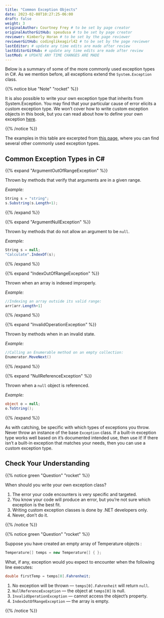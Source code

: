 ```yaml
---
title: "Common Exception Objects"
date: 2023-02-08T10:27:25-06:00
draft: false
weight: 3
originalAuthor: Courtney Frey # to be set by page creator
originalAuthorGitHub: speudusa # to be set by page creator
reviewer: Kimberly Horan # to be set by the page reviewer
reviewerGitHub: codinglikeagirl42 # to be set by the page reviewer
lastEditor: # update any time edits are made after review
lastEditorGitHub: # update any time edits are made after review
lastMod: # UPDATE ANY TIME CHANGES ARE MADE
---
```


Below is a summary of some of the more commonly used exception types in C#. As we mention before, all exceptions extend the `System.Exception` class.

{{% notice blue "Note" "rocket" %}} 

It is also possible to write your own exception type that inherits from System.Exception. You may find that your particular cause of error elicits a custom exception type. We won’t cover how to write custom exception objects in this book, but you can read about how to define your own exception [here](https://learn.microsoft.com/en-us/dotnet/csharp/fundamentals/exceptions/creating-and-throwing-exceptions#defining-exception-classes).

{{% /notice %}}

The examples in this table are excerpted from [this page](https://learn.microsoft.com/en-us/dotnet/api/system.exception?view=net-6.0#choosing-standard-exceptions), where you can find several other commonly used exception types.

## Common Exception Types in C#

{{% expand "ArgumentOutOfRangeException" %}}

Thrown by methods that verify that arguments are in a given range.

*Example:* 
   ```csharp   
   String s = "string";   
   s.Substring(s.Length+1);
   ```
{{% /expand %}}

{{% expand "ArgumentNullException" %}}

Thrown by methods that do not allow an argument to be `null`.

*Example:* 
   ```csharp
   String s = null;
   "Calculate".IndexOf(s);
   ```
{{% /expand %}}

{{% expand "IndexOutOfRangeException" %}}

Thrown when an array is indexed improperly.

*Example:*
   ```csharp
   //Indexing an array outside its valid range:
   arr[arr.Length+1]
   ```
{{% /expand %}}

{{% expand "InvalidOperationException" %}}

Thrown by methods when in an invalid state.

*Example:*
   ```csharp
   //Calling an Enumerable method on an empty collection: 
   Enumerator.MoveNext()
   ```
{{% /expand %}}

{{% expand "NullReferenceException" %}}

Thrown when a `null` object is referenced.

*Example:*
   ```csharp
   object o = null;
   o.ToString();
   ```   
{{% /expand %}}

As with catching, be specific with which types of exceptions you throw. Never throw an instance of the base `Exception` class. If a built-in exception type works well based on it’s documented intended use, then use it! If there isn’t a built-in exception that matches your needs, then you can use a custom exception type.

## Check Your Understanding

{{% notice green  "Question" "rocket" %}} 

When should you write your own exception class?

   1. The error your code encounters is very specific and targeted.
   1. You know your code will produce an error, but you’re not sure which exception is the best fit.
   1. Writing custom exception classes is done by .NET developers only.
   1. Never, don’t do it. 

<!-- ans: The error the your code encounters is very specific and targeted. -->

{{% /notice %}}

{{% notice green  "Question" "rocket" %}} 

Suppose you have created an empty array of Temperature objects :

```csharp
Temperature[] temps = new Temperature[] { };
```
What, if any, exception would you expect to encounter when the following line executes:

```csharp
double firstTemp = temps[0].Fahrenheit;
```

1. No exception will be thrown — `temps[0].Fahrenheit` will return `null`.
1. `NullReferenceException` — the object at `temps[0]` is null.
1. `InvalidOperationException` — cannot access the object’s property.
1. `IndexOutOfRangeException` — the array is empty.

<!-- ans: ``IndexOutOfRangeException`` --- the array is empty. -->

{{% /notice %}}


